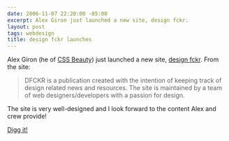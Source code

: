 ```yaml
---
date: 2006-11-07 22:20:00 -05:00
excerpt: Alex Giron just launched a new site, design fckr.
layout: post
tags: webdesign
title: design fckr launches
---
```


Alex Giron (he of [CSS Beauty](http://www.cssbeauty.com/)) just launched a new site, [design fckr](http://dfckr.com/). From the site:

> DFCKR is a publication created with the intention of keeping track of design related news and resources. The site is maintained by a team of web designers/developers with a passion for design.

The site is very well-designed and I look forward to the content Alex and crew provide!

[Digg it!](http://digg.com/design/design_fckr_launches)
